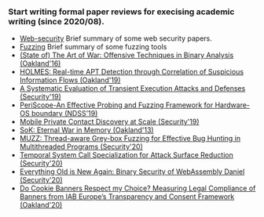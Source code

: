 ### Start writing formal paper reviews for execising academic writing (since 2020/08).
- [Web-security](web-security.md) Brief summary of some web security papers.
- [Fuzzing](https://github.com/bin2415/fuzzing_paper) Brief summary of some fuzzing tools
- [(State of) The Art of War: Offensive Techniques in Binary Analysis (Oakland'16)](angr.md)
- [HOLMES: Real-time APT Detection through Correlation of Suspicious Information Flows (Oakland'19)](holmes.md)
- [A Systematic Evaluation of Transient Execution Attacks and Defenses (Security'19)](transient-exe.md)
- [PeriScope-An Effective Probing and Fuzzing Framework for Hardware-OS boundary (NDSS'19)](periscope.md)
- [Mobile Private Contact Discovery at Scale (Security'19)](mobile-contact-security19.md)
- [SoK: Eternal War in Memory (Oakland'13)](memory-safety.md)
- [MUZZ: Thread-aware Grey-box Fuzzing for Effective Bug Hunting in Multithreaded Programs (Security'20)](muzz.md)
- [Temporal System Call Specialization for Attack Surface Reduction (Security'20)](temporal-specialization.md)
- [Everything Old is New Again: Binary Security of WebAssembly Daniel (Security'20)](wasm.md)
- [Do Cookie Banners Respect my Choice? Measuring Legal Compliance of Banners from IAB Europe’s Transparency and Consent Framework (Oakland'20)](cookie-banners.md)
